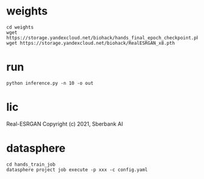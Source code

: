 # weights
```
cd weights
wget https://storage.yandexcloud.net/biohack/hands_final_epoch_checkpoint.pkl
wget https://storage.yandexcloud.net/biohack/RealESRGAN_x8.pth
```
# run

```
python inference.py -n 10 -o out
```

# lic
Real-ESRGAN Copyright (c) 2021, Sberbank AI

# datasphere

```
cd hands_train_job
datasphere project job execute -p xxx -c config.yaml
```